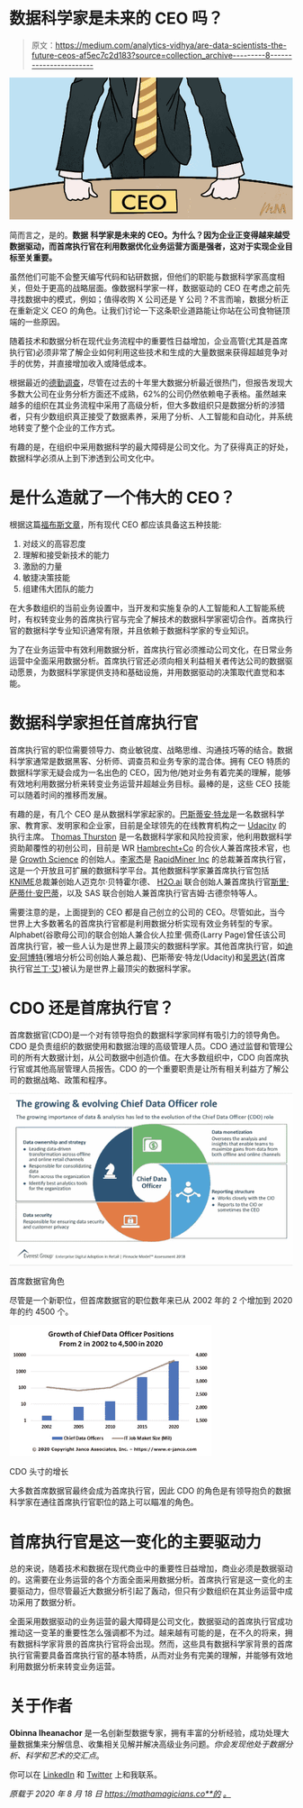 # 数据科学家是未来的 CEO 吗？

> 原文：<https://medium.com/analytics-vidhya/are-data-scientists-the-future-ceos-af5ec7c2d183?source=collection_archive---------8----------------------->

![](img/794ffadffb8e438b7df0703037e0229c.png)

简而言之，是的。**数据** **科学家是未来的 CEO。为什么？因为企业正变得越来越受数据驱动，而首席执行官在利用数据优化业务运营方面是强者，这对于实现企业目标至关重要。**

虽然他们可能不会整天编写代码和钻研数据，但他们的职能与数据科学家高度相关，但处于更高的战略层面。像数据科学家一样，数据驱动的 CEO 在考虑之前先寻找数据中的模式，例如；值得收购 X 公司还是 Y 公司？不言而喻，数据分析正在重新定义 CEO 的角色。让我们讨论一下这条职业道路能让你站在公司食物链顶端的一些原因。

随着技术和数据分析在现代业务流程中的重要性日益增加，企业高管(尤其是首席执行官)必须非常了解企业如何利用这些技术和生成的大量数据来获得超越竞争对手的优势，并直接增加收入或降低成本。

根据最近的[德勤调查](https://www2.deloitte.com/us/en/pages/about-deloitte/articles/press-releases/deloitte-survey-analytics-and-ai-driven-enterprises-thrive.html)，尽管在过去的十年里大数据分析最近很热门，但报告发现大多数大公司在业务分析方面还不成熟，62%的公司仍然依赖电子表格。虽然越来越多的组织在其业务流程中采用了高级分析，但大多数组织只是数据分析的涉猎者，只有少数组织真正接受了数据素养，采用了分析、人工智能和自动化，并系统地转变了整个企业的工作方式。

有趣的是，在组织中采用数据科学的最大障碍是公司文化。为了获得真正的好处，数据科学必须从上到下渗透到公司文化中。

# 是什么造就了一个伟大的 CEO？

根据这篇[福布斯文章](https://www.forbes.com/sites/forbescoachescouncil/2017/03/29/the-evolving-executive-five-skills-all-modern-ceos-should-have/#1504bbcc5d14)，所有现代 CEO 都应该具备这五种技能:

1.  对歧义的高容忍度
2.  理解和接受新技术的能力
3.  激励的力量
4.  敏捷决策技能
5.  组建伟大团队的能力

在大多数组织的当前业务设置中，当开发和实施复杂的人工智能和人工智能系统时，有权转变业务的首席执行官与完全了解技术的数据科学家密切合作。首席执行官的数据科学专业知识通常有限，并且依赖于数据科学家的专业知识。

为了在业务运营中有效利用数据分析，首席执行官必须推动公司文化，在日常业务运营中全面采用数据分析。首席执行官还必须向相关利益相关者传达公司的数据驱动愿景，为数据科学家提供支持和基础设施，并用数据驱动的决策取代直觉和本能。

# 数据科学家担任首席执行官

首席执行官的职位需要领导力、商业敏锐度、战略思维、沟通技巧等的结合。数据科学家通常是数据黑客、分析师、调查员和业务专家的混合体。拥有 CEO 特质的数据科学家无疑会成为一名出色的 CEO，因为他/她对业务有着完美的理解，能够有效地利用数据分析来转变业务运营并超越业务目标。最棒的是，这些 CEO 技能可以随着时间的推移而发展。

有趣的是，有几个 CEO 是从数据科学家起家的。[巴斯蒂安·特龙](https://blog.udacity.com/author/sebastianthrun)是一名数据科学家、教育家、发明家和企业家，目前是全球领先的在线教育机构之一 [Udacity](https://en.wikipedia.org/wiki/Udacity) 的执行主席。 [Thomas Thurston](https://www.thomasthurston.com/) 是一名数据科学家和风险投资家，他利用数据科学资助颠覆性的初创公司，目前是 WR [Hambrecht+Co](https://www.wrhambrecht.com/) 的合伙人兼首席技术官，也是 [Growth Science](https://www.growthsci.com/) 的创始人。[李家杰](https://rapidminer.com/us/leadership/)是 [RapidMiner Inc](https://rapidminer.com/us/) 的总裁兼首席执行官，这是一个开放且可扩展的数据科学平台。其他数据科学家兼首席执行官包括[KNIME](https://www.crunchbase.com/person/michael-berthold#section-overview)总裁兼创始人迈克尔·贝特霍尔德、 [H2O.ai](https://www.h2o.ai/company/) 联合创始人兼首席执行官[斯里·萨蒂什·安巴蒂](https://www.crunchbase.com/person/srisatish-ambati#section-overview)，以及 SAS 联合创始人兼首席执行官吉姆·古德奈特等人。

需要注意的是，上面提到的 CEO 都是自己创立的公司的 CEO。尽管如此，当今世界上大多数著名的首席执行官都是利用数据分析实现有效业务转型的专家。Alphabet(谷歌母公司)的联合创始人兼合伙人拉里·佩奇(Larry Page)曾任该公司首席执行官，被一些人认为是世界上最顶尖的数据科学家。其他首席执行官，如[迪安·阿博特](https://www.crunchbase.com/person/dean-abbott)(雅培分析公司创始人兼总裁)、巴斯蒂安·特龙(Udacity)和[吴恩达](https://www.crunchbase.com/person/andrew-ng#section-overview)(首席执行官[兰丁·艾](https://www.crunchbase.com/organization/landing-ai))被认为是世界上最顶尖的数据科学家。

# CDO 还是首席执行官？

首席数据官(CDO)是一个对有领导抱负的数据科学家同样有吸引力的领导角色。CDO 是负责组织的数据使用和数据治理的高级管理人员。CDO 通过监督和管理公司的所有大数据计划，从公司数据中创造价值。在大多数组织中，CDO 向首席执行官或其他高层管理人员报告。CDO 的一个重要职责是让所有相关利益方了解公司的数据战略、政策和程序。

![](img/bb7e4d5d47d4a6f37311b592bfd51545.png)

首席数据官角色

尽管是一个新职位，但首席数据官的职位数年来已从 2002 年的 2 个增加到 2020 年的约 4500 个。

![](img/9e6954089c7c4a7816286d643e5c9b78.png)

CDO 头寸的增长

大多数首席数据官最终会成为首席执行官，因此 CDO 的角色是有领导抱负的数据科学家在通往首席执行官职位的路上可以瞄准的角色。

# 首席执行官是这一变化的主要驱动力

总的来说，随着技术和数据在现代商业中的重要性日益增加，商业必须是数据驱动的。这需要在业务运营的各个方面全面采用数据分析。首席执行官是这一变化的主要驱动力，但尽管最近大数据分析引起了轰动，但只有少数组织在其业务运营中成功采用了数据分析。

全面采用数据驱动的业务运营的最大障碍是公司文化，数据驱动的首席执行官成功推动这一变革的重要性怎么强调都不为过。越来越有可能的是，在不久的将来，拥有数据科学家背景的首席执行官将会出现。然而，这些具有数据科学家背景的首席执行官需要具备首席执行官的基本特质，从而对业务有完美的理解，并能够有效地利用数据分析来转变业务运营。

# 关于作者

**Obinna Iheanachor** 是一名创新型数据专家，拥有丰富的分析经验，成功处理大量数据集来分解信息、收集相关见解并解决高级业务问题。*你会发现他处于数据分析、科学和艺术的交汇点*。

你可以在 [LinkedIn](https://www.linkedin.com/in/obinnaiheanachor/) 和 [Twitter](https://twitter.com/DatascientistOb) 上和我联系。

*原载于 2020 年 8 月 18 日 https://mathamagicians.co**的* [*。*](https://mathamagicians.co/2020/08/18/are-data-scientists-the-future-ceos/)